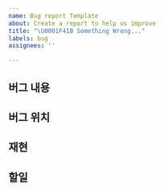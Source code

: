 ```yaml
---
name: Bug report Template
about: Create a report to help us improve
title: "\U0001F41B Something Wrong..."
labels: bug
assignees: ''

---
```


## 버그 내용

## 버그 위치

## 재현

## 할일
